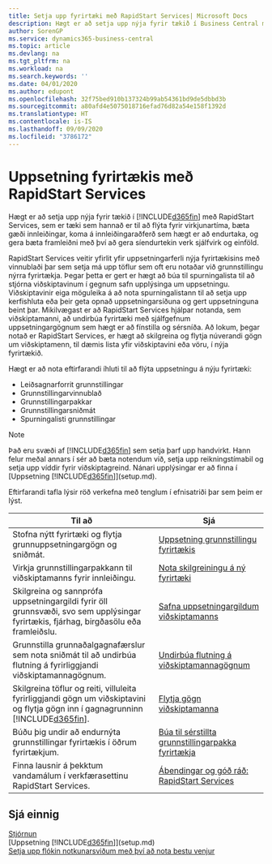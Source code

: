 ```yaml
---
title: Setja upp fyrirtæki með RapidStart Services| Microsoft Docs
description: Hægt er að setja upp nýja fyrir tækið í Business Central með RapidStart Services sem er tæki sem hannað er til að flýta fyrir virkjunartíma, bæta gæði innleiðingar, koma á innleiðingaraðferð sem hægt er að endurtaka, og gera bæta framleiðni með því að gera endurtekin verk sjálfvirk og einföld.
author: SorenGP
ms.service: dynamics365-business-central
ms.topic: article
ms.devlang: na
ms.tgt_pltfrm: na
ms.workload: na
ms.search.keywords: ''
ms.date: 04/01/2020
ms.author: edupont
ms.openlocfilehash: 32f75bed910b137324b99ab54361bd9de5dbbd3b
ms.sourcegitcommit: a80afd4e5075018716efad76d82a54e158f1392d
ms.translationtype: HT
ms.contentlocale: is-IS
ms.lasthandoff: 09/09/2020
ms.locfileid: "3786172"
---
```

# <a name="setting-up-a-company-with-rapidstart-services"></a>Uppsetning fyrirtækis með RapidStart Services
Hægt er að setja upp nýja fyrir tækið í [!INCLUDE[d365fin](includes/d365fin_md.md)] með RapidStart Services, sem er tæki sem hannað er til að flýta fyrir virkjunartíma, bæta gæði innleiðingar, koma á innleiðingaraðferð sem hægt er að endurtaka, og gera bæta framleiðni með því að gera síendurtekin verk sjálfvirk og einföld.  

RapidStart Services veitir yfirlit yfir uppsetningarferli nýja fyrirtækisins með vinnublaði þar sem setja má upp töflur sem oft eru notaðar við grunnstillingu nýrra fyrirtækja. Þegar þetta er gert er hægt að búa til spurningalista til að stjórna viðskiptavinum í gegnum safn upplýsinga um uppsetningu. Viðskiptavinir eiga möguleika á að nota spurningalistann til að setja upp kerfishluta eða þeir geta opnað uppsetningarsíðuna og gert uppsetninguna beint þar. Mikilvægast er að RapidStart Services hjálpar notanda, sem viðskiptamanni, að undirbúa fyrirtæki með sjálfgefnum uppsetningargögnum sem hægt er að fínstilla og sérsníða. Að lokum, þegar notað er RapidStart Services, er hægt að skilgreina og flytja núverandi gögn um viðskiptamenn, til dæmis lista yfir viðskiptavini eða vöru, í nýja fyrirtækið.

Hægt er að nota eftirfarandi íhluti til að flýta uppsetningu á nýju fyrirtæki:  

-   Leiðsagnarforrit grunnstillingar  
-   Grunnstillingarvinnublað  
-   Grunnstillingarpakkar  
-   Grunnstillingarsniðmát  
-   Spurningalisti grunnstillingar  

> [!Note]  
>  Það eru svæði af [!INCLUDE[d365fin](includes/d365fin_md.md)] sem setja þarf upp handvirkt. Hann felur meðal annars í sér að bæta notendum við, setja upp reikningstímabil og setja upp víddir fyrir viðskiptagreind. Nánari upplýsingar er að finna í [Uppsetning [!INCLUDE[d365fin](includes/d365fin_md.md)]](setup.md).

 Eftirfarandi tafla lýsir röð verkefna með tenglum í efnisatriði þar sem þeim er lýst.

|**Til að**|**Sjá**|  
|------------|-------------|  
|Stofna nýtt fyrirtæki og flytja grunnuppsetningargögn og sniðmát.|[Uppsetning grunnstillingu fyrirtækis](admin-set-up-company-configuration.md)|  
|Virkja grunnstillingarpakkann til viðskiptamanns fyrir innleiðingu.|[Nota skilgreiningu á ný fyrirtæki](admin-apply-configuration-to-new-companies.md)|
|Skilgreina og sannprófa uppsetningargildi fyrir öll grunnsvæði, svo sem upplýsingar fyrirtækis, fjárhag, birgða​sölu eða framleiðslu.|[Safna uppsetningargildum viðskiptamanns](admin-gather-customer-setup-values.md)|  
|Grunnstilla grunnaðalgagnafærslur sem nota sniðmát til að undirbúa flutning á fyrirliggjandi viðskiptamannagögnum.|[Undirbúa flutning á viðskiptamannagögnum](admin-use-templates-to-prepare-customer-data-for-migration.md)|  
|Skilgreina töflur og reiti, villuleita fyrirliggjandi gögn um viðskiptavini og flytja gögn inn í gagnagrunninn [!INCLUDE[d365fin](includes/d365fin_md.md)].|[Flytja gögn viðskiptamanna](admin-migrate-customer-data.md)|
|Búðu þig undir að endurnýta grunnstillingar fyrirtækis í öðrum fyrirtækjum.|[Búa til sérstillta grunnstillingarpakka fyrirtækja](admin-how-to-create-custom-company-configuration-packages.md)|
|Finna lausnir á þekktum vandamálum í verkfærasettinu RapidStart Services.|[Ábendingar og góð ráð: RapidStart Services](admin-tips-and-tricks-rapidstart-services.md)|  

## <a name="see-also"></a>Sjá einnig  
[Stjórnun](admin-setup-and-administration.md)  
[Uppsetning [!INCLUDE[d365fin](includes/d365fin_md.md)]](setup.md)  
[Setja upp flókin notkunarsviðum með því að nota bestu venjur](set-up-complex-application-areas-using-best-practices.md)   
